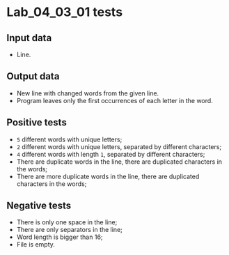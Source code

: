 # Lab_04_03_01 tests
## Input data
- Line.
## Output data
- New line with changed words from the given line. 
- Program leaves only the first occurrences of each letter in the word.
## Positive tests
- `5` different words with unique letters;
- `2` different words with unique letters, separated by different characters;
- `4` different words with length `1`, separated by different characters;
- There are duplicate words in the line, there are duplicated characters in the words;
- There are more duplicate words in the line, there are duplicated characters in the words;
## Negative tests
- There is only one space in the line;
- There are only separators in the line;
- Word length is bigger than 16;
- File is empty.
